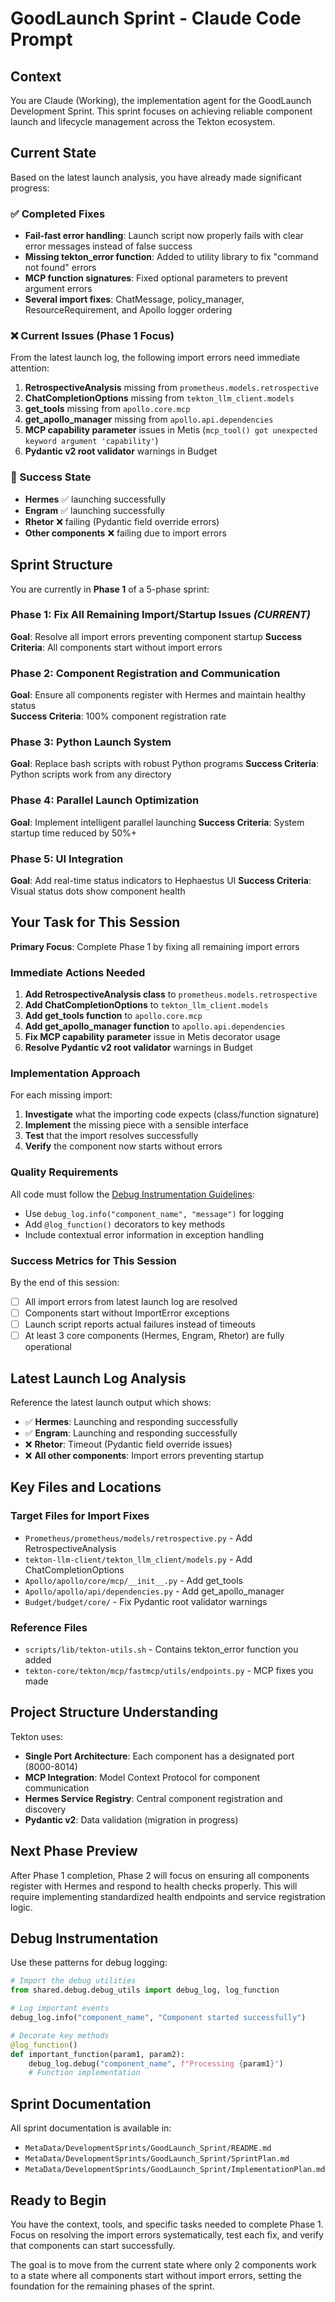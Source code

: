 # GoodLaunch Sprint - Claude Code Prompt

## Context

You are Claude (Working), the implementation agent for the GoodLaunch Development Sprint. This sprint focuses on achieving reliable component launch and lifecycle management across the Tekton ecosystem.

## Current State

Based on the latest launch analysis, you have already made significant progress:

### ✅ Completed Fixes
- **Fail-fast error handling**: Launch script now properly fails with clear error messages instead of false success
- **Missing tekton_error function**: Added to utility library to fix "command not found" errors
- **MCP function signatures**: Fixed optional parameters to prevent argument errors
- **Several import fixes**: ChatMessage, policy_manager, ResourceRequirement, and Apollo logger ordering

### ❌ Current Issues (Phase 1 Focus)
From the latest launch log, the following import errors need immediate attention:

1. **RetrospectiveAnalysis** missing from `prometheus.models.retrospective`
2. **ChatCompletionOptions** missing from `tekton_llm_client.models` 
3. **get_tools** missing from `apollo.core.mcp`
4. **get_apollo_manager** missing from `apollo.api.dependencies`
5. **MCP capability parameter** issues in Metis (`mcp_tool() got unexpected keyword argument 'capability'`)
6. **Pydantic v2 root validator** warnings in Budget

### 🎯 Success State
- **Hermes** ✅ launching successfully
- **Engram** ✅ launching successfully  
- **Rhetor** ❌ failing (Pydantic field override errors)
- **Other components** ❌ failing due to import errors

## Sprint Structure

You are currently in **Phase 1** of a 5-phase sprint:

### Phase 1: Fix All Remaining Import/Startup Issues *(CURRENT)*
**Goal**: Resolve all import errors preventing component startup
**Success Criteria**: All components start without import errors

### Phase 2: Component Registration and Communication
**Goal**: Ensure all components register with Hermes and maintain healthy status  
**Success Criteria**: 100% component registration rate

### Phase 3: Python Launch System
**Goal**: Replace bash scripts with robust Python programs
**Success Criteria**: Python scripts work from any directory

### Phase 4: Parallel Launch Optimization  
**Goal**: Implement intelligent parallel launching
**Success Criteria**: System startup time reduced by 50%+

### Phase 5: UI Integration
**Goal**: Add real-time status indicators to Hephaestus UI
**Success Criteria**: Visual status dots show component health

## Your Task for This Session

**Primary Focus**: Complete Phase 1 by fixing all remaining import errors

### Immediate Actions Needed

1. **Add RetrospectiveAnalysis class** to `prometheus.models.retrospective`
2. **Add ChatCompletionOptions** to `tekton_llm_client.models`  
3. **Add get_tools function** to `apollo.core.mcp`
4. **Add get_apollo_manager function** to `apollo.api.dependencies`
5. **Fix MCP capability parameter** issue in Metis decorator usage
6. **Resolve Pydantic v2 root validator** warnings in Budget

### Implementation Approach

For each missing import:
1. **Investigate** what the importing code expects (class/function signature)
2. **Implement** the missing piece with a sensible interface
3. **Test** that the import resolves successfully
4. **Verify** the component now starts without errors

### Quality Requirements

All code must follow the [Debug Instrumentation Guidelines](/MetaData/TektonDocumentation/DeveloperGuides/Debugging/DebuggingInstrumentation.md):

- Use `debug_log.info("component_name", "message")` for logging
- Add `@log_function()` decorators to key methods
- Include contextual error information in exception handling

### Success Metrics for This Session

By the end of this session:
- [ ] All import errors from latest launch log are resolved
- [ ] Components start without ImportError exceptions  
- [ ] Launch script reports actual failures instead of timeouts
- [ ] At least 3 core components (Hermes, Engram, Rhetor) are fully operational

## Latest Launch Log Analysis

Reference the latest launch output which shows:
- ✅ **Hermes**: Launching and responding successfully
- ✅ **Engram**: Launching and responding successfully  
- ❌ **Rhetor**: Timeout (Pydantic field override issues)
- ❌ **All other components**: Import errors preventing startup

## Key Files and Locations

### Target Files for Import Fixes
- `Prometheus/prometheus/models/retrospective.py` - Add RetrospectiveAnalysis
- `tekton-llm-client/tekton_llm_client/models.py` - Add ChatCompletionOptions
- `Apollo/apollo/core/mcp/__init__.py` - Add get_tools
- `Apollo/apollo/api/dependencies.py` - Add get_apollo_manager  
- `Budget/budget/core/` - Fix Pydantic root validator warnings

### Reference Files
- `scripts/lib/tekton-utils.sh` - Contains tekton_error function you added
- `tekton-core/tekton/mcp/fastmcp/utils/endpoints.py` - MCP fixes you made

## Project Structure Understanding

Tekton uses:
- **Single Port Architecture**: Each component has a designated port (8000-8014)
- **MCP Integration**: Model Context Protocol for component communication
- **Hermes Service Registry**: Central component registration and discovery
- **Pydantic v2**: Data validation (migration in progress)

## Next Phase Preview

After Phase 1 completion, Phase 2 will focus on ensuring all components register with Hermes and respond to health checks properly. This will require implementing standardized health endpoints and service registration logic.

## Debug Instrumentation

Use these patterns for debug logging:

```python
# Import the debug utilities
from shared.debug.debug_utils import debug_log, log_function

# Log important events
debug_log.info("component_name", "Component started successfully")

# Decorate key methods
@log_function()
def important_function(param1, param2):
    debug_log.debug("component_name", f"Processing {param1}")
    # Function implementation
```

## Sprint Documentation

All sprint documentation is available in:
- `MetaData/DevelopmentSprints/GoodLaunch_Sprint/README.md`
- `MetaData/DevelopmentSprints/GoodLaunch_Sprint/SprintPlan.md`
- `MetaData/DevelopmentSprints/GoodLaunch_Sprint/ImplementationPlan.md`

## Ready to Begin

You have the context, tools, and specific tasks needed to complete Phase 1. Focus on resolving the import errors systematically, test each fix, and verify that components can start successfully.

The goal is to move from the current state where only 2 components work to a state where all components start without import errors, setting the foundation for the remaining phases of the sprint.
